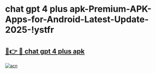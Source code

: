 # chat gpt 4 plus apk-Premium-APK-Apps-for-Android-Latest-Update-2025-!ystfr

# <h2><a href="https://googleone.com">🔗👉 🔴 chat gpt 4 plus apk</a></h2>

[![acn](https://github.com/user-attachments/assets/0f9c940e-d8b0-45ae-aac7-cd30a18b3e1c)](https://googleone.com)

